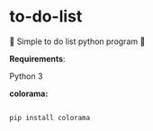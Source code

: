 # to-do-list
📝
Simple to do list python program
📝

**Requirements**:

Python 3

**colorama:**
```

pip install colorama

```
